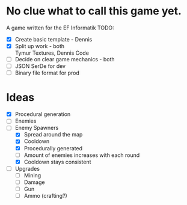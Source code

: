 # No clue what to call this game yet.
A game written for the EF Informatik
TODO:
- [x] Create basic template - Dennis
- [x] Split up work - both<br>Tymur Textures, Dennis Code
- [ ] Decide on clear game mechanics - both
- [ ] JSON SerDe for dev
- [ ] Binary file format for prod
# Ideas
- [x] Procedural generation
- [ ] Enemies
- [ ] Enemy Spawners
    - [x] Spread around the map
    - [x] Cooldown
    - [x] Procedurally generated
    - [ ] Amount of enemies increases with each round
    - [x] Cooldown stays consistent
- [ ] Upgrades
    - [ ] Mining
    - [ ] Damage
    - [ ] Gun
    - [ ] Ammo (crafting?)